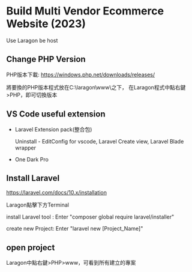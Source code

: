 # Build Multi Vendor Ecommerce Website (2023)

Use Laragon be host

## Change PHP Version
PHP版本下載: https://windows.php.net/downloads/releases/

將要換的PHP版本程式放在C:\laragon\www\之下，
在Laragon程式中點右鍵>PHP，即可切換版本


## VS Code useful extension
- Laravel Extension pack(整合包)

    Uninstall - EditConfig for vscode, Laravel Create view, Laravel Blade wrapper

- One Dark Pro

## Install Laravel
https://laravel.com/docs/10.x/installation

Laragon點擊下方Terminal

install Laravel tool : Enter "composer global require laravel/installer"

create new Project: Enter "laravel new [Project_Name]"

## open project
Laragon中點右鍵>PHP>www，可看到所有建立的專案
